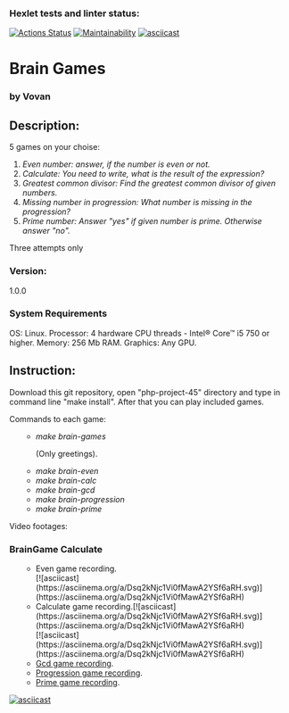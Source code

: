 ### Hexlet tests and linter status:
[![Actions Status](https://github.com/vladimr-xz/php-project-45/actions/workflows/hexlet-check.yml/badge.svg)](https://github.com/vladimr-xz/php-project-45/actions)
[![Maintainability](https://api.codeclimate.com/v1/badges/202d3101c6c9f93522f9/maintainability)](https://codeclimate.com/github/vladimr-xz/php-project-45/maintainability)
[![asciicast](https://asciinema.org/a/Dsq2kNjc1Vi0fMawA2YSf6aRH.svg)](https://asciinema.org/a/Dsq2kNjc1Vi0fMawA2YSf6aRH)

<h1>Brain Games</h1>
<h3>by Vovan</h3>

<h2>Description:</h2>

<p>5 games on your choise:</p>
<ol>
<li><em>Even number: answer, if the number is even or not.</em></li>
<li><em>Calculate: You need to write, what is the result of the expression?</em></li>
<li><em>Greatest common divisor: Find the greatest common divisor of given numbers.</em></li>
<li><em>Missing number in progression: What number is missing in the progression?</em></li>
<li><em>Prime number: Answer "yes" if given number is prime. Otherwise answer "no".</em></li>
</ol>
<p>Three attempts only</p>
<h3>Version:</h3>
<p>1.0.0</p>


<h3>System Requirements</h3>
<p>OS: Linux. Processor: 4 hardware CPU threads - Intel® Core™ i5 750 or higher. Memory: 256 Mb RAM. Graphics: Any GPU. </p>


<h2>Instruction:</h2>
<p>Download this git repository, open "php-project-45" directory and type in command line "make install". After that you can play included games.</p>

<p>Commands to each game:</p>
<ol>
<ul><li><em>make brain-games</em></li> <p>(Only greetings).</p>
<li><em>make brain-even</em></li>
<li><em>make brain-calc</em></li>
<li><em>make brain-gcd</em></li>
<li><em>make brain-progression</em></li>
<li><em>make brain-prime</em></li><ul>
</ol>


<p>Video footages:</p>
<h3>BrainGame Calculate</h3>

<ol> 
<ul><li>Even game recording.</li>
[![asciicast](https://asciinema.org/a/Dsq2kNjc1Vi0fMawA2YSf6aRH.svg)](https://asciinema.org/a/Dsq2kNjc1Vi0fMawA2YSf6aRH)

<li>Calculate game recording.[![asciicast](https://asciinema.org/a/Dsq2kNjc1Vi0fMawA2YSf6aRH.svg)](https://asciinema.org/a/Dsq2kNjc1Vi0fMawA2YSf6aRH)</li>
[![asciicast](https://asciinema.org/a/Dsq2kNjc1Vi0fMawA2YSf6aRH.svg)](https://asciinema.org/a/Dsq2kNjc1Vi0fMawA2YSf6aRH)

<li><a href="https://asciinema.org/a/G22BJf9UqWAOoi7tWUmEohUxV">Gcd game recording</a>.</li>

<li><a href="https://asciinema.org/a/GdoWnbhyEeoM2uOuflxkFtRXi">Progression game recording</a>.</li>

<li><a href="https://asciinema.org/a/W0jIMRfxlXYk1SVGpismh1vwK">Prime game recording</a>.</li></ul>
</ol>

[![asciicast](https://asciinema.org/a/Dsq2kNjc1Vi0fMawA2YSf6aRH.svg)](https://asciinema.org/a/Dsq2kNjc1Vi0fMawA2YSf6aRH)
 
